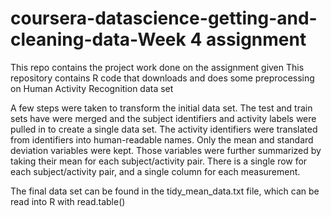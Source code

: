 # coursera-datascience-getting-and-cleaning-data-Week 4 assignment
This repo contains the project work done on the assignment given
This repository contains R code that downloads and does some preprocessing on Human Activity Recognition data set

A few steps were taken to transform the initial data set. The test and train sets have were merged and the subject identifiers and activity labels were pulled in to create a single data set. The activity identifiers were translated from identifiers into human-readable names. Only the mean and standard deviation variables were kept. Those variables were further summarized by taking their mean for each subject/activity pair.  There is a single row for each subject/activity pair, and a single column for each measurement.

The final data set can be found in the tidy_mean_data.txt file, which can be read into R with read.table()
